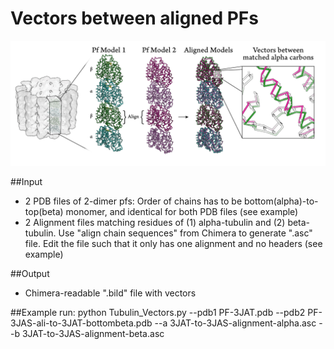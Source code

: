 # Vectors between aligned PFs

![Vector Schematic](./Vector_analysis_method_schematic.jpg "Vector Schematic")

##Input

- 2 PDB files of 2-dimer pfs: Order of chains has to be bottom(alpha)-to-top(beta) monomer, and identical for both PDB files (see example)
- 2 Alignment files matching residues of (1) alpha-tubulin and (2) beta-tubulin. Use "align chain sequences" from Chimera to generate ".asc" file. Edit the file such that it only has one alignment and no headers (see example)

##Output
- Chimera-readable ".bild" file with vectors

##Example run:
python Tubulin_Vectors.py --pdb1 PF-3JAT.pdb --pdb2 PF-3JAS-ali-to-3JAT-bottombeta.pdb --a 3JAT-to-3JAS-alignment-alpha.asc --b 3JAT-to-3JAS-alignment-beta.asc